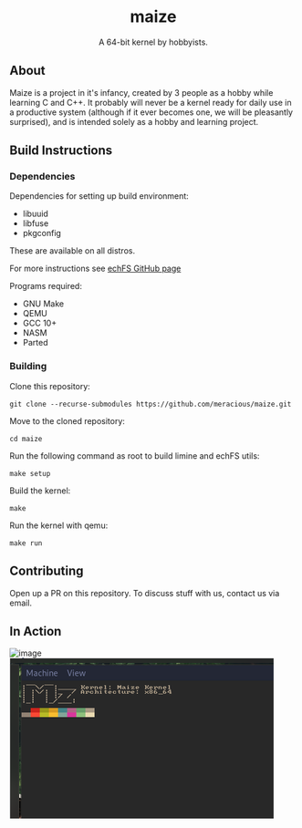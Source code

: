 <div align="center">
<h1>maize</h1>
A 64-bit kernel by hobbyists.
</div>

## About

Maize is a project in it's infancy, created by 3 people as a hobby while learning C and C++.
It probably will never be a kernel ready for daily use in a productive system (although if
it ever becomes one, we will be pleasantly surprised), and is intended solely as a hobby and learning project.

## Build Instructions

### Dependencies

Dependencies for setting up build environment:

- libuuid
- libfuse
- pkgconfig

These are available on all distros.

For more instructions see [echFS GitHub page](https://github.com/echfs/echfs)

Programs required:

- GNU Make
- QEMU
- GCC 10+
- NASM
- Parted

### Building

Clone this repository:

```shell
git clone --recurse-submodules https://github.com/meracious/maize.git
```

Move to the cloned repository:

```shell
cd maize
```

Run the following command as root to build limine and echFS utils:

```shell
make setup
```

Build the kernel:

```shell
make
```

Run the kernel with qemu:

```shell
make run
```

## Contributing

Open up a PR on this repository. To discuss stuff with us, contact us via email.

## In Action

![image](https://user-images.githubusercontent.com/65955464/124554454-9ba70c00-de53-11eb-8e3f-b1ab7ab899eb.png)
![image](https://raw.githubusercontent.com/meracious/maize/main/pics/fetch.png)
